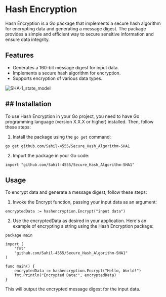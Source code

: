 # Hash Encryption

Hash Encryption is a Go package that implements a secure hash algorithm for encrypting data and generating a message digest. The package provides a simple and efficient way to secure sensitive information and ensure data integrity.

## Features

- Generates a 160-bit message digest for input data.
- Implements a secure hash algorithm for encryption.
- Supports encryption of various data types.

![SHA-1_state_model](https://user-images.githubusercontent.com/62175306/94359128-d14be700-00c2-11eb-9e9d-8dc78d1fb41a.png)

## ## Installation

To use Hash Encryption in your Go project, you need to have Go programming language (version X.X.X or higher) installed. Then, follow these steps:

1. Install the package using the `go get` command:
```
go get github.com/Sahil-4555/Secure_Hash_Algorithm-SHA1
```
2. Import the package in your Go code:
```
import "github.com/Sahil-4555/Secure_Hash_Algorithm-SHA1"
```
## Usage
To encrypt data and generate a message digest, follow these steps:

1. Invoke the Encrypt function, passing your input data as an argument:
```
encryptedData := hashencryption.Encrypt("input data")
```
2. Use the encryptedData as desired in your application.
Here's an example of encrypting a string using the Hash Encryption package:
```
package main

import (
	"fmt"
	"github.com/Sahil-4555/Secure_Hash_Algorithm-SHA1"
)

func main() {
	encryptedData := hashencryption.Encrypt("Hello, World!")
	fmt.Println("Encrypted Data:", encryptedData)
}
```
This will output the encrypted message digest for the input data.
